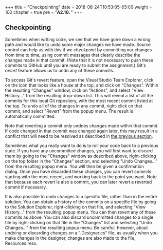 +++
title = "Checkpointing"
date = 2018-08-24T10:53:05-05:00
weight = 100
chapter = true
pre = "<b>A2.10. </b>"
+++

## Checkpointing

Sometimes when writing code, we see that we have gone down a wrong path and would like to undo some major changes we have made. Source control can help us with this if we _checkpoint_ by committing our changes from time to time, using commit messages that clearly describe the changes made in that commit.  (Note that it is not necessary to push these commits to GitHub until you are ready to submit the assignment.)  Git's _revert_ feature allows us to undo any of these commits.

To access Git's revert feature, open the Visual Studio Team Explorer, click on the icon that looks like a house at the top, and click on "Changes".  Within the  resulting "Changes" window, click on "Actions", and select "View History..." from the resulting drop-down list.  This will reveal a list of all the commits for this local Git repository, with the most recent commit listed at the top.  To undo all of the changes in any commit, right-click on that commit, and select "Revert" from the popup menu.  The result is automatically committed. 

Note that reverting a commit only undoes changes made within that commit.  If code changed in that commit was changed again later, this may result in a conflict that will need to be resolved as described in [the previous section](/appendix/vs/multiple). 

Sometimes what you really want to do is to roll your code back to a previous state.  If you have any uncommitted changes, you will first want to discard them by going to the "Changes" window as described above, right-clicking on the top folder in the "Changes" section, and selecting "Undo Changes..." from the resulting popup menu.  You will then be given a confirmation dialog.  Once you have discarded these changes, you can revert commits starting with the most recent, and working back to the point you want.  Note that because each revert is also a commit, you can later revert a reverted commit if necessary.

It is also possible to undo changes to a specific file, rather than in the entire solution.  You can obtain a history of the commits on a specific file by going to the Solution Explorer, right-clicking on that file, and selecting "View History..." from the resulting popup menu.  You can then revert any of these commits as above.  You can also discard uncommitted changes to a single file by right-clicking on that file in the "Changes" list and selecting "Undo Changes..." from the resulting popup menu.  Be careful, however, about undoing or discarding changes on a ".Designer.cs" file, as usually when you make changes in the designer, changes are also made to the file, Resources.resx.

